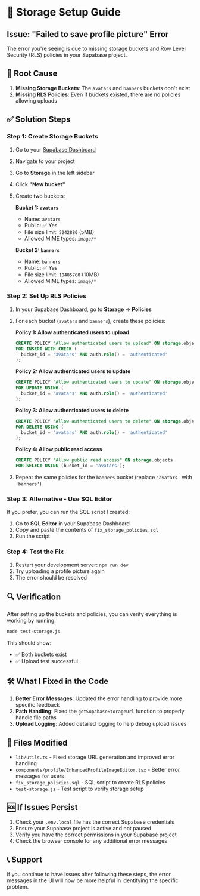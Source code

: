 # 🔧 Storage Setup Guide

## Issue: "Failed to save profile picture" Error

The error you're seeing is due to missing storage buckets and Row Level Security (RLS) policies in your Supabase project.

## 🚨 Root Cause
1. **Missing Storage Buckets**: The `avatars` and `banners` buckets don't exist
2. **Missing RLS Policies**: Even if buckets existed, there are no policies allowing uploads

## ✅ Solution Steps

### Step 1: Create Storage Buckets

1. Go to your [Supabase Dashboard](https://supabase.com/dashboard)
2. Navigate to your project
3. Go to **Storage** in the left sidebar
4. Click **"New bucket"**
5. Create two buckets:

   **Bucket 1: `avatars`**
   - Name: `avatars`
   - Public: ✅ Yes
   - File size limit: `5242880` (5MB)
   - Allowed MIME types: `image/*`

   **Bucket 2: `banners`**
   - Name: `banners`
   - Public: ✅ Yes
   - File size limit: `10485760` (10MB)
   - Allowed MIME types: `image/*`

### Step 2: Set Up RLS Policies

1. In your Supabase Dashboard, go to **Storage** → **Policies**
2. For each bucket (`avatars` and `banners`), create these policies:

   **Policy 1: Allow authenticated users to upload**
   ```sql
   CREATE POLICY "Allow authenticated users to upload" ON storage.objects
   FOR INSERT WITH CHECK (
     bucket_id = 'avatars' AND auth.role() = 'authenticated'
   );
   ```

   **Policy 2: Allow authenticated users to update**
   ```sql
   CREATE POLICY "Allow authenticated users to update" ON storage.objects
   FOR UPDATE USING (
     bucket_id = 'avatars' AND auth.role() = 'authenticated'
   );
   ```

   **Policy 3: Allow authenticated users to delete**
   ```sql
   CREATE POLICY "Allow authenticated users to delete" ON storage.objects
   FOR DELETE USING (
     bucket_id = 'avatars' AND auth.role() = 'authenticated'
   );
   ```

   **Policy 4: Allow public read access**
   ```sql
   CREATE POLICY "Allow public read access" ON storage.objects
   FOR SELECT USING (bucket_id = 'avatars');
   ```

3. Repeat the same policies for the `banners` bucket (replace `'avatars'` with `'banners'`)

### Step 3: Alternative - Use SQL Editor

If you prefer, you can run the SQL script I created:

1. Go to **SQL Editor** in your Supabase Dashboard
2. Copy and paste the contents of `fix_storage_policies.sql`
3. Run the script

### Step 4: Test the Fix

1. Restart your development server: `npm run dev`
2. Try uploading a profile picture again
3. The error should be resolved

## 🔍 Verification

After setting up the buckets and policies, you can verify everything is working by running:

```bash
node test-storage.js
```

This should show:
- ✅ Both buckets exist
- ✅ Upload test successful

## 🛠️ What I Fixed in the Code

1. **Better Error Messages**: Updated the error handling to provide more specific feedback
2. **Path Handling**: Fixed the `getSupabaseStorageUrl` function to properly handle file paths
3. **Upload Logging**: Added detailed logging to help debug upload issues

## 📝 Files Modified

- `lib/utils.ts` - Fixed storage URL generation and improved error handling
- `components/profile/EnhancedProfileImageEditor.tsx` - Better error messages for users
- `fix_storage_policies.sql` - SQL script to create RLS policies
- `test-storage.js` - Test script to verify storage setup

## 🆘 If Issues Persist

1. Check your `.env.local` file has the correct Supabase credentials
2. Ensure your Supabase project is active and not paused
3. Verify you have the correct permissions in your Supabase project
4. Check the browser console for any additional error messages

## 📞 Support

If you continue to have issues after following these steps, the error messages in the UI will now be more helpful in identifying the specific problem.

